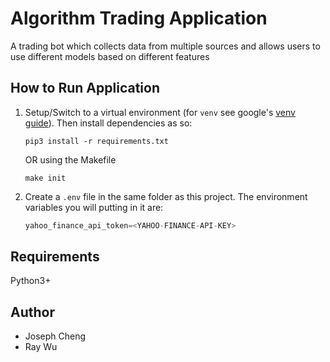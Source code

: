 # Algorithm Trading Application

A trading bot which collects data from multiple sources and allows users to use different models based on different features

## How to Run Application

1. Setup/Switch to a virtual environment (for `venv` see google's [venv guide](https://cloud.google.com/python/docs/setup#linux_1)). Then install dependencies as so:
    ```shell
    pip3 install -r requirements.txt
    ```
    OR using the Makefile
    ```
    make init
    ```
2. Create a `.env` file in the same folder as this project. The environment variables you will putting in it are:
    ```python
    yahoo_finance_api_token=<YAHOO-FINANCE-API-KEY>

## Requirements
Python3+

## Author
- Joseph Cheng
- Ray Wu